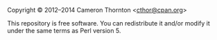 Copyright &copy; 2012&ndash;2014 Cameron Thornton &lt;cthor@cpan.org&gt;

This repository is free software. You can redistribute it and/or modify
it under the same terms as Perl version 5.
